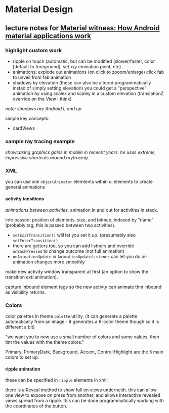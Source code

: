# Material Design
## lecture notes for [Material witness: How Android material applications work](https://www.youtube.com/watch?v=97SWYiRtF0Y)

### highlight custom work

* ripple on touch (automatic, but can be modified (slower/faster, color [default to foreground], set x/y emination point, etc)
* animations:
    explode out animations (on click to zooom/enlarge)
    click fab to unveil from fab animation
* shadows by elevation (these can also be altered programmatically instad of simply setting elevation)
    you could get a "perspective" animation by using scalex and scaley in a custom elevation (translationZ override on the View I think)
    
_note: shadows are Android L and up_

simple key concepts:
* cardViews

### sample ray tracing example

_showcasing graphics gains in mobile in receent years. he uses extreme, impressive shortcuts around raytracing._

### XML

you can use xml `objectAnimator` elemtents within ui elements to create general animations

#### activity tansitions

_animations between activities._ animation in and out for activities in stack.

info passed: position of elements, size, and bitmap, indexed by "name" (probably tag, this is passed between two activities). 

* `setExitTransition()` will let you set it up. (presumably also `setEnterTransition()`
* there are getters too, so you can add listners and override `onBackPressed` to change outcome (not full animation)
* `onAnimationUpdate` in `AnimationUpdateListener` can let you do in-animation changes more smoothly

make new activity window transparent at first (an option to show the transition exti animation).

capture inbound element tags so the new activty can animate thm inbound as visibility returns.

### Colors

color palettes in theme
`palette` utility. (it can generate a palette automatically from an image - it generates a 6-color theme though so it is different a bit)

"we want you to now use a small number of colors and some values, then tint the values with the theme colors."

Primary, PrimaryDark, Background, Accent, ControllHighlight are the 5 main colors to set up.

#### ripple animation

these can be specified in `ripple` elements in xml!

there is a Reveal method to show full on views underneith. this can allow one view to expose on press from another, and allows interactive revealed views spread from a ripple. this can be done programmatically working with the coordinates of the button.

